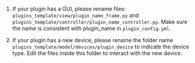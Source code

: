 1. If your plugin has a GUI, please rename files:
   `plugins_template/view/plugin_name_frame.py` and
   `plugins_template/controller/plugin_name_controller.py`.
Make sure the name is consistent with plugin_name in `plugin_config.yml`.

2. If your plugin has a new device, please rename the folder name
   `plugins_template/model/devices/plugin_device` to indicate the device type. Edit
   the files inside this folder to interact with the new device.
